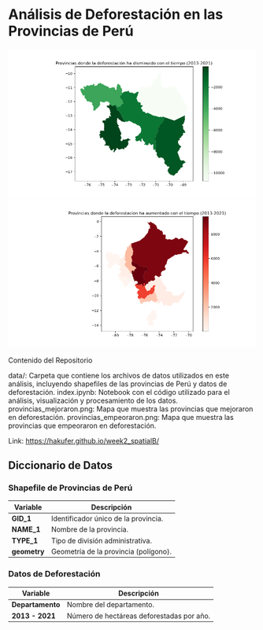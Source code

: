 # Análisis de Deforestación en las Provincias de Perú

![Mapa Provincias que Mejoraron](./provincias_mejoraron.png)
![Mapa Provincias que Empeoraron](./provincias_empeoraron.png)


Contenido del Repositorio

data/: Carpeta que contiene los archivos de datos utilizados en este análisis, incluyendo shapefiles de las provincias de Perú y datos de deforestación.
index.ipynb: Notebook con el código utilizado para el análisis, visualización y procesamiento de los datos.
provincias_mejoraron.png: Mapa que muestra las provincias que mejoraron en deforestación.
provincias_empeoraron.png: Mapa que muestra las provincias que empeoraron en deforestación.

Link: https://hakufer.github.io/week2_spatialB/


## Diccionario de Datos

### Shapefile de Provincias de Perú
| Variable | Descripción |
| --- | --- |
| **GID_1** | Identificador único de la provincia. |
| **NAME_1** | Nombre de la provincia. |
| **TYPE_1** | Tipo de división administrativa. |
| **geometry** | Geometría de la provincia (polígono). |

### Datos de Deforestación
| Variable | Descripción |
| --- | --- |
| **Departamento** | Nombre del departamento. |
| **2013 - 2021** | Número de hectáreas deforestadas por año. |

